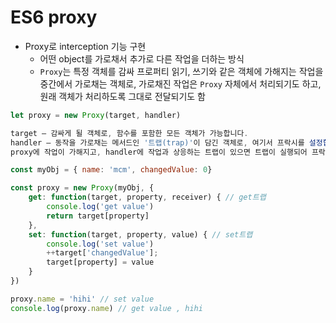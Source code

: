 # ES6 proxy

* Proxy로 interception 기능 구현
  * 어떤 object를 가로채서 추가로 다른 작업을 더하는 방식
  * `Proxy`는 특정 객체를 감싸 프로퍼티 읽기, 쓰기와 같은 객체에 가해지는 작업을 중간에서 가로채는 객체로, 가로채진 작업은 `Proxy` 자체에서 처리되기도 하고, 원래 객체가 처리하도록 그대로 전달되기도 함

```jsx
let proxy = new Proxy(target, handler)

target – 감싸게 될 객체로, 함수를 포함한 모든 객체가 가능합니다.
handler – 동작을 가로채는 메서드인 '트랩(trap)'이 담긴 객체로, 여기서 프락시를 설정합니다(예시: get 트랩은 target의 프로퍼티를 읽을 때, set 트랩은 target의 프로퍼티를 쓸 때 활성화됨).
proxy에 작업이 가해지고, handler에 작업과 상응하는 트랩이 있으면 트랩이 실행되어 프락시가 이 작업을 처리할 기회를 얻게 됩니다. 트랩이 없으면 target에 작업이 직접 수행됩니다.

const myObj = { name: 'mcm', changedValue: 0}

const proxy = new Proxy(myObj, {
	get: function(target, property, receiver) { // get트랩
		console.log('get value')
		return target[property]
	},
	set: function(target, property, value) { // set트랩
		console.log('set value')
		++target['changedValue'];
		target[property] = value
	}
})

proxy.name = 'hihi' // set value
console.log(proxy.name) // get value , hihi
```
